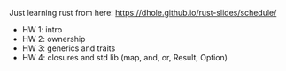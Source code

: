 Just learning rust from here: https://dhole.github.io/rust-slides/schedule/

* HW 1: intro
* HW 2: ownership
* HW 3: generics and traits
* HW 4: closures and std lib (map, and, or, Result, Option)